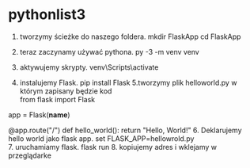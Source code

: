# pythonlist3
1. tworzymy ścieżke do naszego foldera.
	mkdir FlaskApp
	cd FlaskApp

2. teraz zaczynamy używać pythona.
	py -3 -m venv venv

3. aktywujemy skrypty.
	venv\Scripts\activate
4. instalujemy Flask.
	pip install Flask
5.tworzymy plik helloworld.py w którym zapisany będzie kod </BR>
from flask import Flask

app = Flask(__name__)

@app.route("/")
def hello_world():
    return "Hello, World!"
6. Deklarujemy hello world jako flask app.
	set FLASK_APP=hellowrold.py </br>
7. uruchamiamy flask.
	flask run
8. kopiujemy adres i wklejamy w przeglądarke
